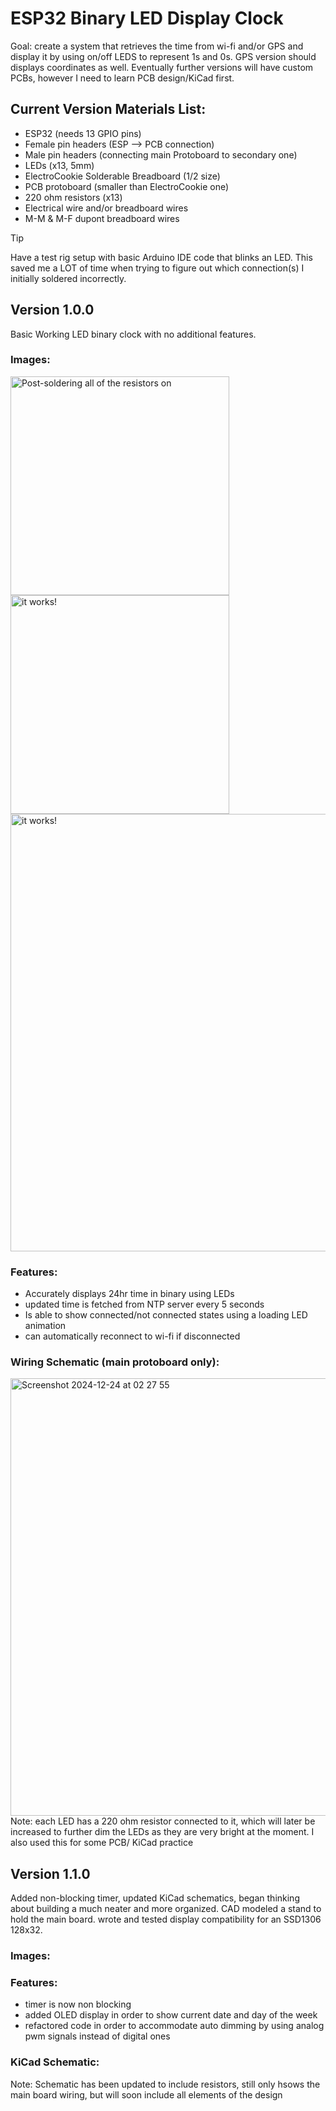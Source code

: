 # ESP32 Binary LED Display Clock
Goal: create a system that retrieves the time from wi-fi and/or GPS and display it by using on/off LEDS to represent 1s and 0s. GPS version should displays coordinates as well. Eventually further versions will have custom PCBs, however I need to learn PCB design/KiCad first. 

## Current Version Materials List:
- ESP32 (needs 13 GPIO pins)
- Female pin headers (ESP --> PCB connection)
- Male pin headers (connecting main Protoboard to secondary one)
- LEDs (x13, 5mm)
- ElectroCookie Solderable Breadboard (1/2 size)
- PCB protoboard (smaller than ElectroCookie one)
- 220 ohm resistors (x13)
- Electrical wire and/or breadboard wires
- M-M & M-F dupont breadboard wires

> [!TIP]
Have a test rig setup with basic Arduino IDE code that blinks an LED. This saved me a LOT of time when trying to figure out which connection(s) I initially soldered incorrectly.

## Version 1.0.0
Basic Working LED binary clock with no additional features.

### Images:
<img width = "350" alt="Post-soldering all of the resistors on" src="https://github.com/user-attachments/assets/0eb2fa0a-3993-4f1b-9f7d-01eeafb127f9" />
<img width = "350" alt="it works!" src="https://github.com/user-attachments/assets/c3dab65a-27d0-412b-a622-1a03e3dc80a5" />
<img width = "700" alt="it works!" src="https://github.com/user-attachments/assets/b0d06481-1865-4168-9bc8-8da016e4292d" />

### Features: 

- Accurately displays 24hr time in binary using LEDs
- updated time is fetched from NTP server every 5 seconds
- Is able to show connected/not connected states using a loading LED animation
- can automatically reconnect to wi-fi if disconnected

### Wiring Schematic (main protoboard only):
<img width="700" alt="Screenshot 2024-12-24 at 02 27 55" src="https://github.com/user-attachments/assets/972d5872-cb4c-4f9f-9be7-d79a7f309d89" />
<br/>
Note: each LED has a 220 ohm resistor connected to it, which will later be increased to further dim the LEDs as they are very bright at the moment. I also used this for some PCB/ KiCad practice

## Version 1.1.0
Added non-blocking timer, updated KiCad schematics, began thinking about building a much neater and more organized. CAD modeled a stand to hold the main board. wrote and tested display compatibility for an SSD1306 128x32.

### Images:

### Features:
  - timer is now non blocking
  - added OLED display in order to show current date and day of the week
  - refactored code in order to accommodate auto dimming by using analog pwm signals instead of digital ones
    
### KiCad Schematic:
Note: Schematic has been updated to include resistors, still only hsows the main board wiring, but will soon include all elements of the design




